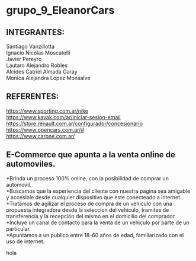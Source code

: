 # grupo_9_EleanorCars

## INTEGRANTES:

Santiago Vanzillotta  
Ignacio Nicolas Moscatelli  
Javier Pereyro  
Lautaro Alejandro Robles  
Alcides Catriel Almada Garay  
Monica Alejandra Lopez Monsalve  

## REFERENTES:

https://www.sporting.com.ar/nike  
https://www.kavak.com/ar/iniciar-sesion-email  
https://store.renault.com.ar/configurador/concesionario  
https://www.opencars.com.ar/#  
https://www.carone.com.ar/  


## E-Commerce que apunta a la venta online de automoviles.  

*Brinda un proceso 100% online, con la posibilidad de comprar un automovil.  
*Buscamos que la experiencia del cliente con nuestra pagina sea amigable y accesible desde cualquier dispositivo que este conecteado a internet.  
*Tratamos de agilizar el proceso de compra de un vehiculo con una propuesta integradora desde la seleccion del vehiculo, tramites de transferencia y la recepción del mismo en el domicilio del comprador.  
*Incluye un canal de contacto para la venta de un vehiculo por parte de un particular.  
*Apuntamos a un publico entre 18-60 años de edad, familiarizado con el uso de internet.  

hola

